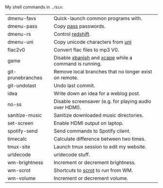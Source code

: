 My shell commands in `./bin`:

|                   |                                                                           |
| ----------------- | ------------------------------------------------------------------------- |
| dmenu-favs        | Quick-launch common programs with.                                        |
| dmenu-pass        | Copy [pass][pass] passwords.                                              |
| dmenu-rs          | Control [redshift][redshift].                                             |
| dmenu-uni         | Copy unicode characters from [uni][uni]                                   |
| flac2v0           | Convert flac files to mp3 V0.                                             |
| game              | Disable [xbanish][xbanish] and [xcape][xcape] while a command is running. |
| git-prunebranches | Remove local branches that no longer exist on remote.                     |
| git-undolast      | Undo last commit.                                                         |
| idea              | Write down an idea for a weblog post.                                     |
| no-ss             | Disable screensaver (e.g. for playing audio over HDMI).                   |
| sanitize-music    | Sanitize downloaded music directories.                                    |
| set-screen        | Enable HDMI output on laptop.                                             |
| spotify-send      | Send commands to Spotify client.                                          |
| timecalc          | Calculate difference between two times.                                   |
| tmux-site         | Launch tmux session to edit my website.                                   |
| urldecode         | urldecode stuff.                                                          |
| wm-brightness     | Increment or decrement brightness.                                        |
| wm-scrot          | Shortcuts to [scrot][scrot] to run from WM.                               |
| wm-volume         | Increment or decrement volume.                                            |


[pass]: https://www.passwordstore.org/
[redshift]: https://github.com/jonls/redshift
[uni]: https://github.com/Carpetsmoker/uni
[xbanish]: https://github.com/jcs/xbanish
[xcape]: https://github.com/alols/xcape
[scrot]: https://phab.enlightenment.org/diffusion/ESVN/browse/trunk/misc/scrot;35502
